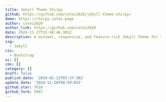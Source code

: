 ```yaml
---
title: Jekyll Theme Chirpy
github: https://github.com/cotes2020/jekyll-theme-chirpy/
demo: https://chirpy.cotes.page
author: cotes2020
author_link: https://github.com/cotes2020
date: 2024-11-27T15:48:48.301Z
description: A minimal, responsive, and feature-rich Jekyll theme for technical writing.
ssg:
  - Jekyll
css:
  - Bootstrap
ui: []
cms: []
category: []
draft: false
publish_date: '2019-01-12T07:37:30Z'
update_date: '2024-11-28T08:59:03Z'
github_star: 7610
github_fork: 5967
---
```

